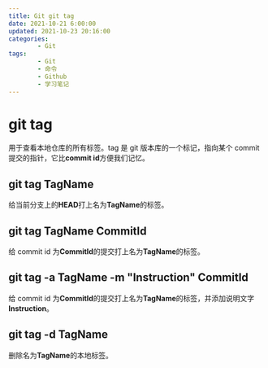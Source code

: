```yaml
---
title: Git git tag
date: 2021-10-21 6:00:00
updated: 2021-10-23 20:16:00
categories:
        - Git
tags:
        - Git
        - 命令
        - Github
        - 学习笔记
---
```


# git tag

用于查看本地仓库的所有标签。tag 是 git 版本库的一个标记，指向某个 commit 提交的指针，它比**commit id**方便我们记忆。

## git tag TagName

给当前分支上的**HEAD**打上名为**TagName**的标签。

##  git tag TagName CommitId

给 commit id 为**CommitId**的提交打上名为**TagName**的标签。

## git tag -a TagName -m "Instruction" CommitId

给 commit id 为**CommitId**的提交打上名为**TagName**的标签，并添加说明文字**Instruction**。

## git tag -d TagName

删除名为**TagName**的本地标签。

